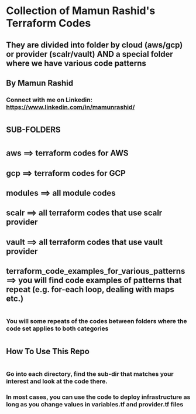 


# Collection of Mamun Rashid's Terraform Codes
##
##  They are divided into folder by cloud (aws/gcp) or provider (scalr/vault) AND a special folder where we have various code patterns
##
##   By Mamun Rashid
###    Connect with me on Linkedin: https://www.linkedin.com/in/mamunrashid/
#

#

##
## SUB-FOLDERS
#

## aws ==> terraform codes for AWS
## gcp ==> terraform codes for GCP
## modules ==> all module codes
## scalr ==> all terraform codes that use scalr provider
## vault ==> all terraform codes that use vault provider
## terraform_code_examples_for_various_patterns ==> you will find code examples of patterns that repeat (e.g. for-each loop, dealing with maps etc.)
#

### You will some repeats of the codes between folders where the code set applies to both categories
#

##     How To Use This Repo
#

### Go into each directory, find the sub-dir that matches your interest and look at the code there. 
### In most cases, you can use the code to deploy infrastructure as long as you change values in variables.tf and provider.tf files
#

#









